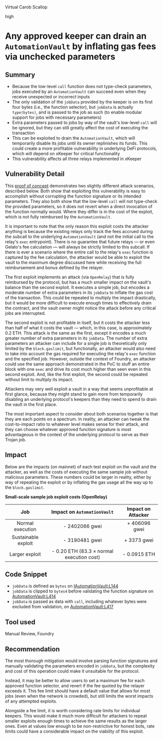 Virtual Carob Scallop

high

# Any approved keeper can drain an `AutomationVault` by inflating gas fees via unchecked parameters

## Summary

- Because the low-level `call` function does not type-check parameters, jobs executed by an `AutomationVault` can succeed even when they receive unexpected or incorrect inputs
- The only validation of the `jobData` provided by the keeper is on its first four bytes (i.e., the function selector), but `jobData` is actually `type(bytes)`, and is passed to the job as such (to enable modular support for jobs with necessary parameters)
- Extra parameters passed to jobs by way of the vault's low-level `call` will be ignored, but they can still greatly affect the cost of executing the transaction
- This can be exploited to drain the `AutomationVault`, which will temporarily disable its jobs until its owner replinishes its funds. This could create a more profitable vulnerability in underlying DeFi protocols, which will depend on xKeeper for critical functionality
- This vulnerability affects all three relays implemented in xKeeper

## Vulnerability Detail

This [proof of concept](https://gist.github.com/ethanbennett/81208bd1d3c4052accbea6f6868d80b3) demonstrates two slightly different attack scenarios, described below. Both show that exploiting this vulnerability is easy to accomplish without corrupting the function signature or its intended parameters. They also both show that the low-level `call` will not type-check the provided parameters, so it does not revert when a direct invocation of the function normally would. Where they differ is in the cost of the exploit, which is not fully reimbursed by the `AutomationVault`.

It is important to note that the only reason this exploit costs the attacker anything is because the existing relays only track the fees accrued during the subcall to the underlying `AutomationVault` (and not the initial call to the relay's `exec` entrypoint). There is no guarantee that future relays — or even Gelato's fee calculation — will always be strictly limited to this subcall. If there is ever a scenario where the entire call to the relay's `exec` function is captured by the fee calculation, the attacker would be able to exploit the vault to the maximum degree discussed here while receiving the full reimbursement and bonus defined by the relayer.

The first exploit implements an attack (via `OpenRelay`) that is fully reimbursed by the protocol, but has a much smaller impact on the vault's balance than the second exploit. It executes a simple job, but encodes a moderate number of extra parameters in its `jobData` to inflate the gas cost of the transaction. This could be repeated to multiply the impact drastically, but it would be more difficult to execute enough times to effectively drain the contract, and the vault owner might notice the attack before any critical jobs are interrupted.

The second exploit is not profitable in itself, but it costs the attacker less than half of what it costs the vault — which, in this case, is approximately 0.2 ETH. This attack is the same as the first, except it encodes a much greater number of extra parameters in its `jobData`. The number of extra parameters an attacker can include for a single job is theoretically only limited by the `block.gaslimit`, but functionally, an attacker would also need to take into account the gas required for executing the relay's `exec` function and the specified job. However, outside the context of Foundry, an attacker could use the same approach demonstrated in the PoC to stuff an entire block with one `exec` and drive its cost much higher than seen even in this second exploit. And, like the first exploit, the second could be repeated without limit to multiply its impact.

Attackers may very well exploit a vault in a way that seems unprofitable at first glance, because they might stand to gain more from temporarily disabling an underlying protocol's keepers than they need to spend to drain the vault in the first place.

The most important aspect to consider about both scenarios together is that they are each points on a spectrum. In reality, an attacker can tweak the cost-to-impact ratio to whatever level makes sense for their attack, and they can choose whatever approved function signature is most advantageous in the context of the underlying protocol to serve as their Trojan job.

## Impact

Below are the impacts (on mainnet) of each test exploit on the vault and the attacker, as well as the costs of executing the same sample job without malicious parameters. These numbers could be larger in reality, either by way of repeating the exploit or by inflating the gas usage all the way up to the `block.gaslimit`.

**Small-scale sample job exploit costs (OpenRelay)**

| Job | Impact on `AutomationVault`| Impact on Attacker |
| :--: | :--: | :--: |
| Normal execution | - 2402066 gwei | + 406096 gwei |
| Sustainable exploit | - 3190481 gwei | + 3373 gwei |
| Larger exploit | - 0.20 ETH (83.3 × normal execution cost)| - 0.0915 ETH |

## Code Snippet

- `jobData` is defined as `bytes` on [IAutomationVault:L144](https://github.com/defi-wonderland/xkeeper-core/blob/d7572f7af607dc69377636bb0e186d45600388b1/solidity/interfaces/core/IAutomationVault.sol#L144)
- `jobData` is clipped to `bytes4` before validating the function signature on [AutomationVault:L414](https://github.com/defi-wonderland/xkeeper-core/blob/d7572f7af607dc69377636bb0e186d45600388b1/solidity/contracts/core/AutomationVault.sol#L414)
- `jobData` is passed as data with `call`, including whatever bytes were excluded from validation, on [AutomationVault:L417](https://github.com/defi-wonderland/xkeeper-core/blob/d7572f7af607dc69377636bb0e186d45600388b1/solidity/contracts/core/AutomationVault.sol#L417)

## Tool used

Manual Review, Foundry

## Recommendation

The most thorough mitigation would involve parsing function signatures and manually validating the parameters encoded in `jobData`, but the complexity and cost of this operation could make it unsuitable for the protocol.

Instead, it may be better to allow users to set a maximum fee for each approved function selector, and revert if the fee quoted by the relayer exceeds it. This fee limit should have a default value that allows for most jobs (even when the network is crowded), but still limits the worst impacts of any attempted exploits.

Alongside a fee limit, it is worth considering rate limits for individual keepers. This would make it much more difficult for attackers to repeat smaller exploits enough times to achieve the same results as the larger ones. Even at values low enough to be non-restrictive for honest bots, rate limits could have a considerable impact on the viability of this exploit.